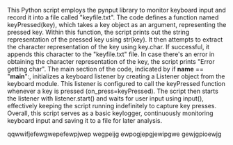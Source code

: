  This Python script employs the pynput library to monitor keyboard input and record it into a file called "keyfile.txt". The code defines a function named keyPressed(key), which takes a key object as an argument, representing the pressed key. Within this function, the script prints out the string representation of the pressed key using str(key). It then attempts to extract the character representation of the key using key.char. If successful, it appends this character to the "keyfile.txt" file. In case there's an error in obtaining the character representation of the key, the script prints "Error getting char". The main section of the code, indicated by if __name__ == "__main__":, initializes a keyboard listener by creating a Listener object from the keyboard module. This listener is configured to call the keyPressed function whenever a key is pressed (on_press=keyPressed). The script then starts the listener with listener.start() and waits for user input using input(), effectively keeping the script running indefinitely to capture key presses. Overall, this script serves as a basic keylogger, continuously monitoring keyboard input and saving it to a file for later analysis.

qqwwifjefewgwepefewpjwep  wegpeijg ewpogjepgjewipgwe gewjgpioewjg